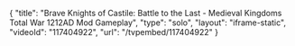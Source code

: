 {
    "title": "Brave Knights of Castile: Battle to the Last - Medieval Kingdoms Total War 1212AD Mod Gameplay",
    "type": "solo",
    "layout": "iframe-static",
    "videoId": "117404922",
    "url": "\/tvpembed\/117404922"
}